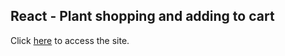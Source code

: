 ## React - Plant shopping and adding to cart

Click [here](https://senthil-dot-adhu-idhu.github.io/React-Final-Project/) to access the site.
